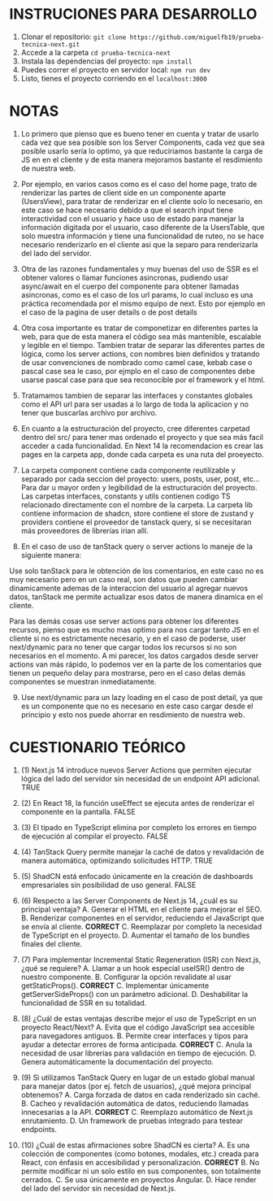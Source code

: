 
# INSTRUCIONES PARA DESARROLLO

1. Clonar el repositorio: `git clone https://github.com/miguelfb19/prueba-tecnica-next.git`
2. Accede a la carpeta `cd prueba-tecnica-next`
3. Instala las dependencias del proyecto: `npm install`
4. Puedes correr el proyecto en servidor local: `npm run dev`
5. Listo, tienes el proyecto corriendo en el `localhost:3000`

# NOTAS

1. Lo primero que pienso que es bueno tener en cuenta y tratar de usarlo cada vez que sea posible son los Server Components, cada vez
que sea posible usarlo sería lo optimo, ya que reduciriamos bastante la carga de JS en en el cliente y de esta manera mejoramos
bastante el resdimiento de nuestra web.

2. Por ejemplo, en varios casos como es el caso del home page, trato de renderizar las partes de client side en un componente aparte (UsersView),
para tratar de renderizar en el cliente solo lo necesario, en este caso se hace necesario debido a que el search input tiene interactividad con el usuario y hace uso de estado para manejar la información digitada por el usuario, caso diferente de la UsersTable, que solo muestra información
y tiene una funcionalidad de ruteo, no se hace necesario renderizarlo en el cliente asi que la separo para renderizarla del lado del servidor.

3. Otra de las razones fundamentales y muy buenas del uso de SSR es el obtener valores o llamar funciones asincronas, pudiendo usar async/await 
en el cuerpo del componente para obtener llamadas asincronas, como es el caso de los url params, lo cual incluso es una práctica recomendada por
el mismo equipo de next. Esto por ejemplo en el caso de la pagina de user details o de post details

4. Otra cosa importante es tratar de componetizar en diferentes partes la web, para que de esta manera el código sea más mantenible, escalable
y legible en el tiempo. Tambien tratar de separar las diferentes partes de lógica, como los server actions, con nombres bien definidos y tratando
de usar convenciones de nombrado como camel case, kebab case o pascal case sea le caso, por ejmplo en el caso de componentes debe usarse pascal case
para que sea reconocible por el framework y el html.

5. Tratamamos tambien de separar las interfaces y constantes globales como el API url para ser usadas a lo largo de toda la aplicacion y no tener que buscarlas archivo por archivo.

6. En cuanto a la estructuración del proyecto, cree diferentes carpetad dentro del src/ para tener mas ordenado el proyecto y que sea más facil
acceder a cada funcionalidad. En Next 14 la recomendacion es crear las pages en la carpeta app, donde cada carpeta es una ruta del proeyecto.

7. La carpeta component contiene cada componente reutilizable y separado por cada seccion del proyecto: users, posts, user, post, etc...
Para dar u mayor orden y legibilidad de la estructuración del proyecto. Las carpetas interfaces, constants y utils contienen codigo TS
relacionado directamente con el nombre de la carpeta. La carpeta lib contiene informacion de shadcn, store contiene el store de zustand y 
providers contiene el proveedor de tanstack query, si se necesitaran más proveedores de librerías irian allí.

8. En el caso de uso de tanStack query o server actions lo maneje de la siguiente manera:

Use solo tanStack para le obtención de los comentarios, en este caso no es muy necesario pero en un caso real, son datos que pueden cambiar dinamicamente
ademas de la interaccion del usuario al agregar nuevos datos, tanStack me permite actualizar esos datos de manera dinamica en el cliente.

Para las demás cosas use server actions para obtener los diferentes recursos, pienso que es mucho mas optimo para nos cargar tanto JS en el cliente
si no es estrictamente necesario, y en el caso de poderse, user next/dynamic para no tener que cargar todos los recursos si no son necesarios en el momento. A mi parecer, los datos cargados desde server actions van más rápido, lo podemos ver en la parte de los comentarios que tienen un pequeño
delay para mostrarse, pero en el caso delas demás componentes se muestran inmediatamente.

9. Use next/dynamic para un lazy loading en el caso de post detail, ya que es un componente que no es necesario en este caso cargar desde el principio
y esto nos puede ahorrar en resdimiento de nuestra web.



# CUESTIONARIO TEÓRICO

1. (1) Next.js 14 introduce nuevos Server Actions que permiten ejecutar lógica del lado del servidor sin necesidad de un endpoint API adicional. 
TRUE
2. (2) En React 18, la función useEffect se ejecuta antes de renderizar el componente en la pantalla.
FALSE
3. (3) El tipado en TypeScript elimina por completo los errores en tiempo de ejecución al compilar el proyecto.
FALSE
4. (4) TanStack Query permite manejar la caché de datos y revalidación de manera automática, optimizando solicitudes HTTP.
TRUE
5. (5) ShadCN está enfocado únicamente en la creación de dashboards empresariales sin posibilidad de uso general.
FALSE


6. (6) Respecto a las Server Components de Next.js 14, ¿cuál es su principal ventaja? 
A. Generar el HTML en el cliente para mejorar el SEO.
B. Renderizar componentes en el servidor, reduciendo el JavaScript que se envía al cliente. **CORRECT**
C. Reemplazar por completo la necesidad de TypeScript en el proyecto. 
D. Aumentar el tamaño de los bundles finales del cliente.

7. (7) Para implementar Incremental Static Regeneration (ISR) con Next.js, ¿qué se requiere? 
A. Llamar a un hook especial useISR() dentro de nuestro componente. 
B. Configurar la opción revalidate al usar getStaticProps(). **CORRECT**
C. Implementar únicamente getServerSideProps() con un parámetro adicional. 
D. Deshabilitar la funcionalidad de SSR en su totalidad.

8. (8) ¿Cuál de estas ventajas describe mejor el uso de TypeScript en un proyecto React/Next? 
A. Evita que el código JavaScript sea accesible para navegadores antiguos. 
B. Permite crear interfaces y tipos para ayudar a detectar errores de forma anticipada. **CORRECT**
C. Anula la necesidad de usar librerías para validación en tiempo de ejecución. 
D. Genera automáticamente la documentación del proyecto.

9. (9) Si utilizamos TanStack Query en lugar de un estado global manual para manejar datos (por ej. fetch de usuarios), ¿qué mejora principal obtenemos? A. Carga forzada de datos en cada renderizado sin caché. 
B. Cacheo y revalidación automática de datos, reduciendo llamadas innecesarias a la API. **CORRECT**
C. Reemplazo automático de Next.js enrutamiento. 
D. Un framework de pruebas integrado para testear endpoints.

10. (10) ¿Cuál de estas afirmaciones sobre ShadCN es cierta? 
A. Es una colección de componentes (como botones, modales, etc.) creada para React, con énfasis en accesibilidad y personalización. **CORRECT**
B. No permite modificar ni un solo estilo en sus componentes, son totalmente cerrados. 
C. Se usa únicamente en proyectos Angular. 
D. Hace render del lado del servidor sin necesidad de Next.js.